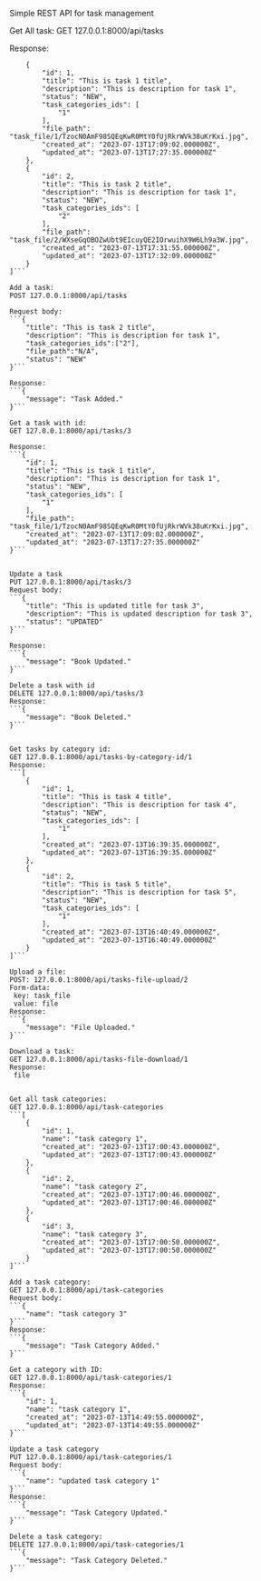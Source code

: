 Simple REST API for task management


Get All task:
GET 127.0.0.1:8000/api/tasks

Response:
```[
    {
        "id": 1,
        "title": "This is task 1 title",
        "description": "This is description for task 1",
        "status": "NEW",
        "task_categories_ids": [
            "1"
        ],
        "file_path": "task_file/1/TzocN0AmF98SQEqKwR0MtY0fUjRkrWVk38uKrKxi.jpg",
        "created_at": "2023-07-13T17:09:02.000000Z",
        "updated_at": "2023-07-13T17:27:35.000000Z"
    },
    {
        "id": 2,
        "title": "This is task 2 title",
        "description": "This is description for task 1",
        "status": "NEW",
        "task_categories_ids": [
            "2"
        ],
        "file_path": "task_file/2/WXseGqOBOZwUbt9EIcuyQE2IOrwuihX9W6Lh9a3W.jpg",
        "created_at": "2023-07-13T17:31:55.000000Z",
        "updated_at": "2023-07-13T17:32:09.000000Z"
    }
]```

Add a task:
POST 127.0.0.1:8000/api/tasks 

Request body:
```{
    "title": "This is task 2 title",
    "description": "This is description for task 1",
    "task_categories_ids":["2"],
    "file_path":"N/A",
    "status": "NEW"
}```

Response:
```{
    "message": "Task Added."
}```

Get a task with id:
GET 127.0.0.1:8000/api/tasks/3

Response:
```{
    "id": 1,
    "title": "This is task 1 title",
    "description": "This is description for task 1",
    "status": "NEW",
    "task_categories_ids": [
        "1"
    ],
    "file_path": "task_file/1/TzocN0AmF98SQEqKwR0MtY0fUjRkrWVk38uKrKxi.jpg",
    "created_at": "2023-07-13T17:09:02.000000Z",
    "updated_at": "2023-07-13T17:27:35.000000Z"
}```


Update a task
PUT 127.0.0.1:8000/api/tasks/3
Request body:
```{
    "title": "This is updated title for task 3",
    "description": "This is updated description for task 3",
    "status": "UPDATED"
}```

Response:
```{
    "message": "Book Updated."
}```

Delete a task with id
DELETE 127.0.0.1:8000/api/tasks/3
Response:
```{
    "message": "Book Deleted."
}```


Get tasks by category id:
GET 127.0.0.1:8000/api/tasks-by-category-id/1
Response:
```[
    {
        "id": 1,
        "title": "This is task 4 title",
        "description": "This is description for task 4",
        "status": "NEW",
        "task_categories_ids": [
            "1"
        ],
        "created_at": "2023-07-13T16:39:35.000000Z",
        "updated_at": "2023-07-13T16:39:35.000000Z"
    },
    {
        "id": 2,
        "title": "This is task 5 title",
        "description": "This is description for task 5",
        "status": "NEW",
        "task_categories_ids": [
            "1"
        ],
        "created_at": "2023-07-13T16:40:49.000000Z",
        "updated_at": "2023-07-13T16:40:49.000000Z"
    }
]```

Upload a file:
POST: 127.0.0.1:8000/api/tasks-file-upload/2
Form-data: 
 key: task_file
 value: file
Response:
```{
    "message": "File Uploaded."
}```

Download a task:
GET 127.0.0.1:8000/api/tasks-file-download/1
Response:
 file


Get all task categories:
GET 127.0.0.1:8000/api/task-categories
```[
    {
        "id": 1,
        "name": "task category 1",
        "created_at": "2023-07-13T17:00:43.000000Z",
        "updated_at": "2023-07-13T17:00:43.000000Z"
    },
    {
        "id": 2,
        "name": "task category 2",
        "created_at": "2023-07-13T17:00:46.000000Z",
        "updated_at": "2023-07-13T17:00:46.000000Z"
    },
    {
        "id": 3,
        "name": "task category 3",
        "created_at": "2023-07-13T17:00:50.000000Z",
        "updated_at": "2023-07-13T17:00:50.000000Z"
    }
]```

Add a task category:
GET 127.0.0.1:8000/api/task-categories
Request body:
```{
    "name": "task category 3"
}```
Response:
```{
    "message": "Task Category Added."
}```

Get a category with ID:
GET 127.0.0.1:8000/api/task-categories/1
Response:
```{
    "id": 1,
    "name": "task category 1",
    "created_at": "2023-07-13T14:49:55.000000Z",
    "updated_at": "2023-07-13T14:49:55.000000Z"
}```

Update a task category 
PUT 127.0.0.1:8000/api/task-categories/1
Request body:
```{
    "name": "updated task category 1"
}```
Response:
```{
    "message": "Task Category Updated."
}```

Delete a task category:
DELETE 127.0.0.1:8000/api/task-categories/1
```{
    "message": "Task Category Deleted."
}```
